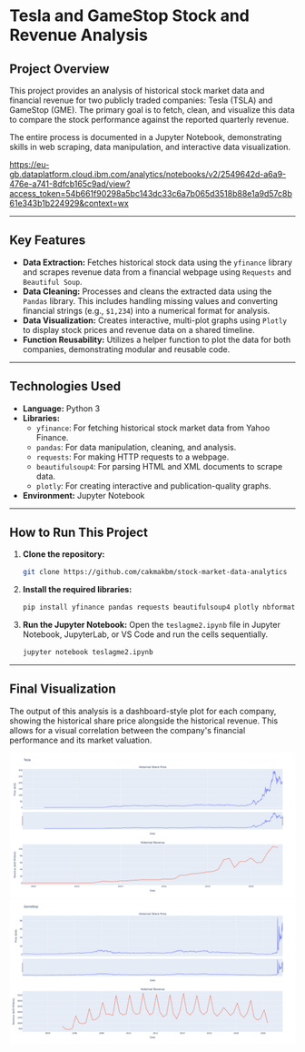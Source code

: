 # Tesla and GameStop Stock and Revenue Analysis

## Project Overview

This project provides an analysis of historical stock market data and financial revenue for two publicly traded companies: Tesla (TSLA) and GameStop (GME). The primary goal is to fetch, clean, and visualize this data to compare the stock performance against the reported quarterly revenue.

The entire process is documented in a Jupyter Notebook, demonstrating skills in web scraping, data manipulation, and interactive data visualization.

https://eu-gb.dataplatform.cloud.ibm.com/analytics/notebooks/v2/2549642d-a6a9-476e-a741-8dfcb165c9ad/view?access_token=54b661f90298a5bc143dc33c6a7b065d3518b88e1a9d57c8b61e343b1b224929&context=wx

---

## Key Features

- **Data Extraction:** Fetches historical stock data using the `yfinance` library and scrapes revenue data from a financial webpage using `Requests` and `Beautiful Soup`.
- **Data Cleaning:** Processes and cleans the extracted data using the `Pandas` library. This includes handling missing values and converting financial strings (e.g., `$1,234`) into a numerical format for analysis.
- **Data Visualization:** Creates interactive, multi-plot graphs using `Plotly` to display stock prices and revenue data on a shared timeline.
- **Function Reusability:** Utilizes a helper function to plot the data for both companies, demonstrating modular and reusable code.

---

## Technologies Used

- **Language:** Python 3
- **Libraries:**
  - `yfinance`: For fetching historical stock market data from Yahoo Finance.
  - `pandas`: For data manipulation, cleaning, and analysis.
  - `requests`: For making HTTP requests to a webpage.
  - `beautifulsoup4`: For parsing HTML and XML documents to scrape data.
  - `plotly`: For creating interactive and publication-quality graphs.
- **Environment:** Jupyter Notebook

---

## How to Run This Project

1.  **Clone the repository:**
    ```bash
    git clone https://github.com/cakmakbm/stock-market-data-analytics
    ```

2.  **Install the required libraries:**
    ```bash
    pip install yfinance pandas requests beautifulsoup4 plotly nbformat
    ```

3.  **Run the Jupyter Notebook:**
    Open the `teslagme2.ipynb` file in Jupyter Notebook, JupyterLab, or VS Code and run the cells sequentially.

    ```bash
    jupyter notebook teslagme2.ipynb
    ```

---

## Final Visualization

The output of this analysis is a dashboard-style plot for each company, showing the historical share price alongside the historical revenue. This allows for a visual correlation between the company's financial performance and its market valuation.



![Price vs Financials - Plot 1](newplot1.png)
![Price vs Financials - Plot 2](newplot2.png)
